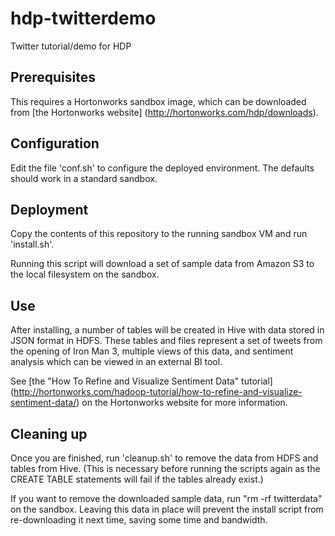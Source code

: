 # hdp-twitterdemo
Twitter tutorial/demo for HDP

Prerequisites
-------------
This requires a Hortonworks sandbox image, which can be downloaded from [the Hortonworks website] (http://hortonworks.com/hdp/downloads).

Configuration
-------------
Edit the file 'conf.sh' to configure the deployed environment.  The defaults should work in a standard sandbox.

Deployment
----------
Copy the contents of this repository to the running sandbox VM and run 'install.sh'.

Running this script will download a set of sample data from Amazon S3 to the local filesystem on the sandbox.

Use
---
After installing, a number of tables will be created in Hive with data stored in JSON format in HDFS.  These tables and files represent a set of tweets from the opening of Iron Man 3, multiple views of this data, and sentiment analysis which can be viewed in an external BI tool.

See [the "How To Refine and Visualize Sentiment Data" tutorial] (http://hortonworks.com/hadoop-tutorial/how-to-refine-and-visualize-sentiment-data/) on the Hortonworks website for more information.

Cleaning up
-----------
Once you are finished, run 'cleanup.sh' to remove the data from HDFS and tables from Hive.  (This is necessary before running the scripts again as the CREATE TABLE statements will fail if the tables already exist.)

If you want to remove the downloaded sample data, run "rm -rf twitterdata" on the sandbox.  Leaving this data in place will prevent the install script from re-downloading it next time, saving some time and bandwidth.